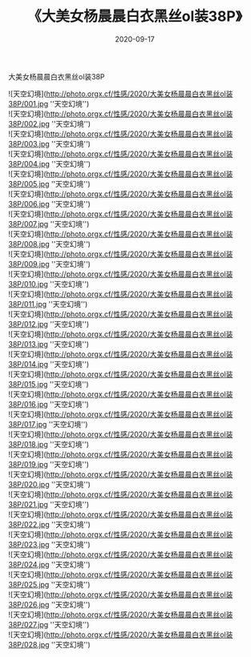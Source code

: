 ﻿---
layout: post
title:  《大美女杨晨晨白衣黑丝ol装38P》
date:   2020-09-17
img: http://photo.orgx.cf/性感/2020/大美女杨晨晨白衣黑丝ol装38P/000.jpg
tags: [美女, 性感, 泳衣]
---

大美女杨晨晨白衣黑丝ol装38P



![天空幻境](http://photo.orgx.cf/性感/2020/大美女杨晨晨白衣黑丝ol装38P/001.jpg ''天空幻境'') <br>
![天空幻境](http://photo.orgx.cf/性感/2020/大美女杨晨晨白衣黑丝ol装38P/002.jpg ''天空幻境'') <br>
![天空幻境](http://photo.orgx.cf/性感/2020/大美女杨晨晨白衣黑丝ol装38P/003.jpg ''天空幻境'') <br>
![天空幻境](http://photo.orgx.cf/性感/2020/大美女杨晨晨白衣黑丝ol装38P/004.jpg ''天空幻境'') <br>
![天空幻境](http://photo.orgx.cf/性感/2020/大美女杨晨晨白衣黑丝ol装38P/005.jpg ''天空幻境'') <br>
![天空幻境](http://photo.orgx.cf/性感/2020/大美女杨晨晨白衣黑丝ol装38P/006.jpg ''天空幻境'') <br>
![天空幻境](http://photo.orgx.cf/性感/2020/大美女杨晨晨白衣黑丝ol装38P/007.jpg ''天空幻境'') <br>
![天空幻境](http://photo.orgx.cf/性感/2020/大美女杨晨晨白衣黑丝ol装38P/008.jpg ''天空幻境'') <br>
![天空幻境](http://photo.orgx.cf/性感/2020/大美女杨晨晨白衣黑丝ol装38P/009.jpg ''天空幻境'') <br>
![天空幻境](http://photo.orgx.cf/性感/2020/大美女杨晨晨白衣黑丝ol装38P/010.jpg ''天空幻境'') <br>
![天空幻境](http://photo.orgx.cf/性感/2020/大美女杨晨晨白衣黑丝ol装38P/011.jpg ''天空幻境'') <br>
![天空幻境](http://photo.orgx.cf/性感/2020/大美女杨晨晨白衣黑丝ol装38P/012.jpg ''天空幻境'') <br>
![天空幻境](http://photo.orgx.cf/性感/2020/大美女杨晨晨白衣黑丝ol装38P/013.jpg ''天空幻境'') <br>
![天空幻境](http://photo.orgx.cf/性感/2020/大美女杨晨晨白衣黑丝ol装38P/014.jpg ''天空幻境'') <br>
![天空幻境](http://photo.orgx.cf/性感/2020/大美女杨晨晨白衣黑丝ol装38P/015.jpg ''天空幻境'') <br>
![天空幻境](http://photo.orgx.cf/性感/2020/大美女杨晨晨白衣黑丝ol装38P/016.jpg ''天空幻境'') <br>
![天空幻境](http://photo.orgx.cf/性感/2020/大美女杨晨晨白衣黑丝ol装38P/017.jpg ''天空幻境'') <br>
![天空幻境](http://photo.orgx.cf/性感/2020/大美女杨晨晨白衣黑丝ol装38P/018.jpg ''天空幻境'') <br>
![天空幻境](http://photo.orgx.cf/性感/2020/大美女杨晨晨白衣黑丝ol装38P/019.jpg ''天空幻境'') <br>
![天空幻境](http://photo.orgx.cf/性感/2020/大美女杨晨晨白衣黑丝ol装38P/020.jpg ''天空幻境'') <br>
![天空幻境](http://photo.orgx.cf/性感/2020/大美女杨晨晨白衣黑丝ol装38P/021.jpg ''天空幻境'') <br>
![天空幻境](http://photo.orgx.cf/性感/2020/大美女杨晨晨白衣黑丝ol装38P/022.jpg ''天空幻境'') <br>
![天空幻境](http://photo.orgx.cf/性感/2020/大美女杨晨晨白衣黑丝ol装38P/023.jpg ''天空幻境'') <br>
![天空幻境](http://photo.orgx.cf/性感/2020/大美女杨晨晨白衣黑丝ol装38P/024.jpg ''天空幻境'') <br>
![天空幻境](http://photo.orgx.cf/性感/2020/大美女杨晨晨白衣黑丝ol装38P/025.jpg ''天空幻境'') <br>
![天空幻境](http://photo.orgx.cf/性感/2020/大美女杨晨晨白衣黑丝ol装38P/026.jpg ''天空幻境'') <br>
![天空幻境](http://photo.orgx.cf/性感/2020/大美女杨晨晨白衣黑丝ol装38P/027.jpg ''天空幻境'') <br>
![天空幻境](http://photo.orgx.cf/性感/2020/大美女杨晨晨白衣黑丝ol装38P/028.jpg ''天空幻境'') <br>
